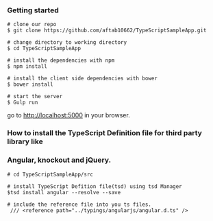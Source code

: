 ### Getting started

```
# clone our repo
$ git clone https://github.com/aftab10662/TypeScriptSampleApp.git

# change directory to working directory
$ cd TypeScriptSampleApp

# install the dependencies with npm
$ npm install

# install the client side dependencies with bower
$ bower install

# start the server
$ Gulp run
```
go to [http://localhost:5000](http://localhost:5000) in your browser.


### How to install the TypeScript Definition file for third party library like 
### Angular, knockout  and jQuery.

```
# cd TypeScriptSampleApp/src

# install TypeScript Defition file(tsd) using tsd Manager
$tsd install angular --resolve --save

# include the reference file into you ts files.
 /// <reference path="../typings/angularjs/angular.d.ts" />

 ```